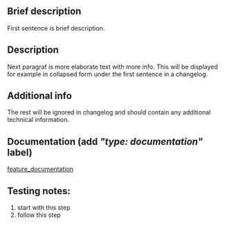 ## Brief description
First sentence is brief description.

## Description
Next paragraf is more elaborate text with more info. This will be displayed for example in collapsed form under the first sentence in a changelog.

## Additional info
The rest will be ignored in changelog and should contain any additional
technical information.

## Documentation (add _"type: documentation"_ label)
[feature_documentation](future_url_after_it_will_be_merged)

## Testing notes:
1. start with this step
2. follow this step